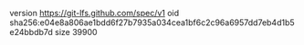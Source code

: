 version https://git-lfs.github.com/spec/v1
oid sha256:e04e8a806ae1bdd6f27b7935a034cea1bf6c2c96a6957dd7eb4d1b5e24bbdb7d
size 39900
